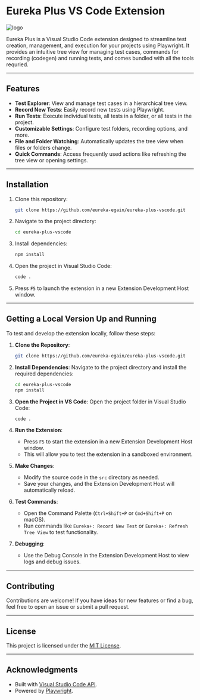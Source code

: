 # Eureka Plus VS Code Extension

![logo](https://github.com/eureka-egain/eureka-plus-vscode/blob/main/assets/logo/logo_text.png, "logo")

Eureka Plus is a Visual Studio Code extension designed to streamline test creation, management, and execution for your projects using Playwright. It provides an intuitive tree view for managing test cases, commands for recording (codegen) and running tests, and comes bundled with all the tools requried.

---

## Features

- **Test Explorer**: View and manage test cases in a hierarchical tree view.
- **Record New Tests**: Easily record new tests using Playwright.
- **Run Tests**: Execute individual tests, all tests in a folder, or all tests in the project.
- **Customizable Settings**: Configure test folders, recording options, and more.
- **File and Folder Watching**: Automatically updates the tree view when files or folders change.
- **Quick Commands**: Access frequently used actions like refreshing the tree view or opening settings.

---

## Installation

1. Clone this repository:

   ```bash
   git clone https://github.com/eureka-egain/eureka-plus-vscode.git
   ```

2. Navigate to the project directory:

   ```bash
   cd eureka-plus-vscode
   ```

3. Install dependencies:

   ```bash
   npm install
   ```

4. Open the project in Visual Studio Code:

   ```bash
   code .
   ```

5. Press `F5` to launch the extension in a new Extension Development Host window.

---

## Getting a Local Version Up and Running

To test and develop the extension locally, follow these steps:

1. **Clone the Repository**:

   ```bash
   git clone https://github.com/eureka-egain/eureka-plus-vscode.git
   ```

2. **Install Dependencies**:
   Navigate to the project directory and install the required dependencies:

   ```bash
   cd eureka-plus-vscode
   npm install
   ```

3. **Open the Project in VS Code**:
   Open the project folder in Visual Studio Code:

   ```bash
   code .
   ```

4. **Run the Extension**:

   - Press `F5` to start the extension in a new Extension Development Host window.
   - This will allow you to test the extension in a sandboxed environment.

5. **Make Changes**:

   - Modify the source code in the `src` directory as needed.
   - Save your changes, and the Extension Development Host will automatically reload.

6. **Test Commands**:

   - Open the Command Palette (`Ctrl+Shift+P` or `Cmd+Shift+P` on macOS).
   - Run commands like `Eureka+: Record New Test` or `Eureka+: Refresh Tree View` to test functionality.

7. **Debugging**:
   - Use the Debug Console in the Extension Development Host to view logs and debug issues.

---

## Contributing

Contributions are welcome! If you have ideas for new features or find a bug, feel free to open an issue or submit a pull request.

---

## License

This project is licensed under the [MIT License](LICENSE).

---

## Acknowledgments

- Built with [Visual Studio Code API](https://code.visualstudio.com/api).
- Powered by [Playwright](https://playwright.dev/).

